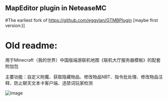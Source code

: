 ## MapEditor plugin in NeteaseMC
#The earliest fork of https://github.com/eggylan/GTMBPlugin [maybe first version:)]

# Old readme:

用于Minecraft（我的世界）中国版端游联机地图《联机大厅服务器模板》的配套附加包

主要功能：自定义附魔、获取隐藏物品、修改物品NBT、指令批处理、修改物品注释、防止聊天文本卡客户端、违禁词玩家检测

![image](https://github.com/eggylan/GTMBPlugin/blob/main/readmeimg/01.png)

